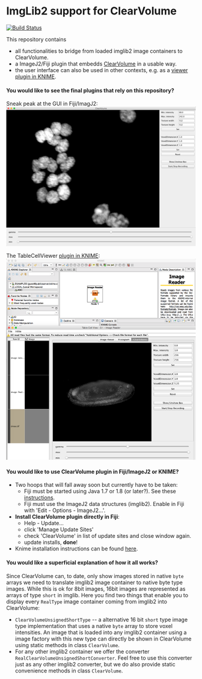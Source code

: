 # ImgLib2 support for ClearVolume

[![Build Status](https://travis-ci.org/ClearVolume/imglib2-clearvolume.svg?branch=master)](https://travis-ci.org/ClearVolume/imglib2-clearvolume)

This repository contains 
* all functionalities to bridge from loaded imglib2 image containers to ClearVolume.
* a ImageJ2/Fiji plugin that embedds [ClearVolume](https://bitbucket.org/clearvolume/clearvolume/wiki/Home) in a usable way.
* the user interface can also be used in other contexts, e.g. as a [viewer plugin in KNIME](http://tech.knime.org/book/clearvolume).


#### You would like to see the final plugins that rely on this repository?

Sneak peak at the GUI in Fiji/ImagJ2:
![Fiji plugin screenshot](images/fijiplugin.png)

The TableCellViewer [plugin in KNIME](http://tech.knime.org/book/clearvolume):
![KNIME plugin screenshot](images/knimeplugin.png)


#### You would like to use ClearVolume plugin in Fiji/ImageJ2 or KNIME?
* Two hoops that will fall away soon but currently have to be taken:
  * Fiji must be started using Java 1.7 or 1.8 (or later?). See these [instructions](http://imagej.net/FAQ#How_do_I_launch_ImageJ_with_a_different_version_of_Java.3F).
  * Fiji must use the ImageJ2 data structures (imglib2). Enable in Fiji with 'Edit - Options - ImageJ2...'.
* **Install ClearVolume plugin directly in Fiji**: 
  * Help - Update...
  * click 'Manage Update Sites'
  * check 'ClearVolume' in list of update sites and close window again.
  * update installs, **done**! 
* Knime installation instructions can be found [here](http://tech.knime.org/book/clearvolume).


#### You would like a superficial explanation of how it all works?

Since ClearVolume can, to date, only show images stored in native `byte` arrays we need to translate imglib2 image container to native byte type images. While this is ok for 8bit images, 16bit images are represented as arrays of type `short` in imglib.
Here you find two things that enable you to display every `RealType` image container coming from imglib2 into ClearVolume:
* `ClearVolumeUnsignedShortType` -- a alternative 16 bit `short` type image type implementation that uses a native `byte` array to store voxel intensities. An image that is loaded into any imglib2 container using a image factory with this new type can directly be shown in ClearVolume using static methods in class `ClearVolume`.
* For any other imglib2 container we offer the converter `RealClearVolumeUnsignedShortConverter`. Feel free to use this converter just as any other imglib2 converter, but we do also provide static convenience methods in class `ClearVolume`.

